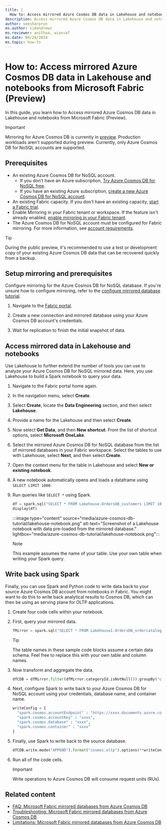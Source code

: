 ```yaml
---
title: |
  How to: Access mirrored Azure Cosmos DB data in Lakehouse and notebooks from Microsoft Fabric (Preview)
description: Access mirrored Azure Cosmos DB data in Lakehouse and notebooks from Microsoft Fabric (Preview).
author: seesharprun
ms.author: sidandrews
ms.reviewer: anithaa, wiassaf
ms.date: 04/24/2024
ms.topic: how-to
---
```


# How to: Access mirrored Azure Cosmos DB data in Lakehouse and notebooks from Microsoft Fabric (Preview)

In this guide, you learn how to Access mirrored Azure Cosmos DB data in Lakehouse and notebooks from Microsoft Fabric (Preview).

> [!IMPORTANT]
> Mirroring for Azure Cosmos DB is currently in [preview](../../get-started/preview.md). Production workloads aren't supported during preview. Currently, only Azure Cosmos DB for NoSQL accounts are supported.

## Prerequisites

- An existing Azure Cosmos DB for NoSQL account.
  - If you don't have an Azure subscription, [Try Azure Cosmos DB for NoSQL free](https://cosmos.azure.com/try/).
  - If you have an existing Azure subscription, [create a new Azure Cosmos DB for NoSQL account](/azure/cosmos-db/nosql/quickstart-portal).
- An existing Fabric capacity. If you don't have an existing capacity, [start a Fabric trial](../../get-started/fabric-trial.md).
- Enable Mirroring in your Fabric tenant or workspace. If the feature isn't already enabled, [enable mirroring in your Fabric tenant](enable-mirroring.md).
- The Azure Cosmos DB for NoSQL account must be configured for Fabric mirroring. For more information, see [account requirements](azure-cosmos-db-limitations.md#account-and-database-limitations).

> [!TIP]
> During the public preview, it's recommended to use a test or development copy of your existing Azure Cosmos DB data that can be recovered quickly from a backup.

## Setup mirroring and prerequisites

Configure mirroring for the Azure Cosmos DB for NoSQL database. If you're unsure how to configure mirroring, refer to the [configure mirrored database tutorial](azure-cosmos-db-tutorial.md#create-a-mirrored-database).

1. Navigate to the [Fabric portal](https://fabric.microsoft.com/).

1. Create a new connection and mirrored database using your Azure Cosmos DB account's credentials.

1. Wait for replication to finish the initial snapshot of data.

## Access mirrored data in Lakehouse and notebooks

Use Lakehouse to further extend the number of tools you can use to analyze your Azure Cosmos DB for NoSQL mirrored data. Here, you use Lakehouse to build a Spark notebook to query your data.

1. Navigate to the Fabric portal home again.

1. In the navigation menu, select **Create**.

1. Select **Create**, locate the **Data Engineering** section, and then select **Lakehouse**.

1. Provide a name for the Lakehouse and then select **Create**.

1. Now select **Get Data**, and then **New shortcut**. From the list of shortcut options, select **Microsoft OneLake**.

1. Select the mirrored Azure Cosmos DB for NoSQL database from the list of mirrored databases in your Fabric workspace. Select the tables to use with Lakehouse, select **Next**, and then select **Create**.

1. Open the context menu for the table in Lakehouse and select **New or existing notebook**.

1. A new notebook automatically opens and loads a dataframe using `SELECT LIMIT 1000`.

1. Run queries like `SELECT *` using Spark.

    ```python
    df = spark.sql("SELECT * FROM Lakehouse.OrdersDB_customers LIMIT 1000")
    display(df)
    ```

    :::image type="content" source="media/azure-cosmos-db-tutorial/lakehouse-notebook.png" alt-text="Screenshot of a Lakehouse notebook with data pre-loaded from the mirrored database." lightbox="media/azure-cosmos-db-tutorial/lakehouse-notebook.png":::

    > [!NOTE]
    > This example assumes the name of your table. Use your own table when writing your Spark query.

## Write back using Spark

Finally, you can use Spark and Python code to write data back to your source Azure Cosmos DB account from notebooks in Fabric. You might want to do this to write back analytical results to Cosmos DB, which can then be using as serving plane for OLTP applications.  

1. Create four code cells within your notebook.

1. First, query your mirrored data.

    ```python
    fMirror = spark.sql("SELECT * FROM Lakehouse1.OrdersDB_ordercatalog")
    ```

    > [!TIP]
    > The table names in these sample code blocks assume a certain data schema. Feel free to replace this with your own table and column names.

1. Now transform and aggregate the data.

    ```python
    dfCDB = dfMirror.filter(dfMirror.categoryId.isNotNull()).groupBy("categoryId").agg(max("price").alias("max_price"), max("id").alias("id"))
    ```

1. Next, configure Spark to write back to your Azure Cosmos DB for NoSQL account using your credentials, database name, and container name.

    ```python
    writeConfig = {
      "spark.cosmos.accountEndpoint" : "https://xxxx.documents.azure.com:443/",
      "spark.cosmos.accountKey" : "xxxx",
      "spark.cosmos.database" : "xxxx",
      "spark.cosmos.container" : "xxxx"
    }
    ```

1. Finally, use Spark to write back to the source database.

    ```python
    dfCDB.write.mode("APPEND").format("cosmos.oltp").options(**writeConfig).save()
    ```

1. Run all of the code cells.

    > [!IMPORTANT]
    > Write operations to Azure Cosmos DB will consume request units (RUs).

## Related content

- [FAQ: Microsoft Fabric mirrored databases from Azure Cosmos DB](azure-cosmos-db-faq.yml)
- [Troubleshooting: Microsoft Fabric mirrored databases from Azure Cosmos DB](azure-cosmos-db-troubleshooting.yml)
- [Limitations: Microsoft Fabric mirrored databases from Azure Cosmos DB](azure-cosmos-db-limitations.md)
